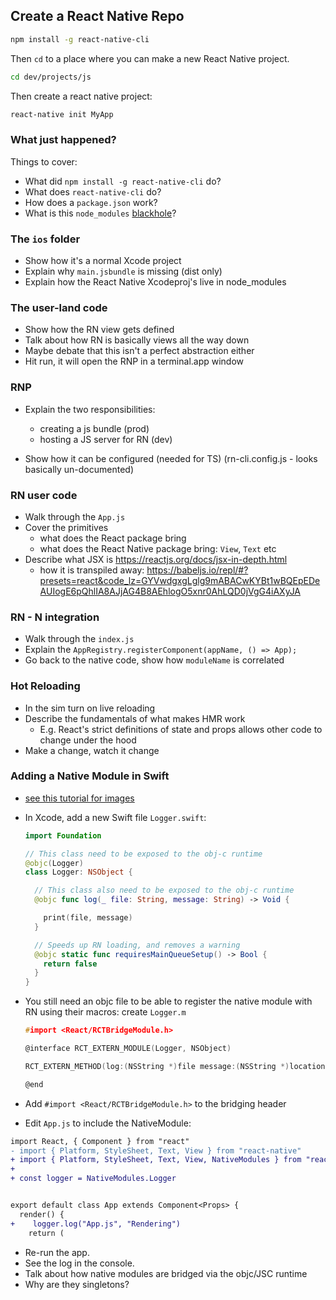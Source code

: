 ## Create a React Native Repo

```sh
npm install -g react-native-cli
```

Then `cd` to a place where you can make a new React Native project.

```sh
cd dev/projects/js
```

Then create a react native project:

```sh
react-native init MyApp
```

### What just happened?

Things to cover:

- What did `npm install -g react-native-cli` do?
- What does `react-native-cli` do?
- How does a `package.json` work?
- What is this `node_modules` [blackhole](https://i.redd.it/tfugj4n3l6ez.png)?

### The `ios` folder

- Show how it's a normal Xcode project
- Explain why `main.jsbundle` is missing (dist only)
- Explain how the React Native Xcodeproj's live in node_modules

### The user-land code

- Show how the RN view gets defined
- Talk about how RN is basically views all the way down
- Maybe debate that this isn't a perfect abstraction either
- Hit run, it will open the RNP in a terminal.app window

<!--
For nvm users that don’t have a default node version set:
$ cat /Users/eloy/tmp/MyApp/node_modules/react-native/scripts/packager.sh
```
#!/usr/bin/env bash

# Copyright (c) 2015-present, Facebook, Inc.
#
# This source code is licensed under the MIT license found in the
# LICENSE file in the root directory of this source tree.

THIS_DIR=$(dirname "$0")
echo 'export NVM_DIR="$HOME/.nvm"' >> "${THIS_DIR}/.packager.env"
echo '[ -s "$NVM_DIR/nvm.sh" ] && \. "$NVM_DIR/nvm.sh"' >> "${THIS_DIR}/.packager.env"
echo 'nvm use 8' >> "${THIS_DIR}/.packager.env"
source "${THIS_DIR}/.packager.env"
cd "$THIS_DIR/.."
node "./local-cli/cli.js" start "$@"
```
-->

### RNP

- Explain the two responsibilities:

  - creating a js bundle (prod)
  - hosting a JS server for RN (dev)

- Show how it can be configured (needed for TS) (rn-cli.config.js - looks basically un-documented)

### RN user code

- Walk through the `App.js`
- Cover the primitives
  * what does the React package bring
  * what does the React Native package bring: `View`, `Text` etc
- Describe what JSX is https://reactjs.org/docs/jsx-in-depth.html
  * how it is transpiled away: https://babeljs.io/repl/#?presets=react&code_lz=GYVwdgxgLglg9mABACwKYBt1wBQEpEDeAUIogE6pQhlIA8AJjAG4B8AEhlogO5xnr0AhLQD0jVgG4iAXyJA

### RN - N integration

- Walk through the `index.js`
- Explain the `AppRegistry.registerComponent(appName, () => App);`
- Go back to the native code, show how `moduleName` is correlated

### Hot Reloading

- In the sim turn on live reloading
- Describe the fundamentals of what makes HMR work
  - E.g. React's strict definitions of state and props allows other code to change under the hood
- Make a change, watch it change

### Adding a Native Module in Swift

- [see this tutorial for images](https://moduscreate.com/blog/swift-modules-for-react-native/)

- In Xcode, add a new Swift file `Logger.swift`:

  ```swift
  import Foundation

  // This class need to be exposed to the obj-c runtime
  @objc(Logger)
  class Logger: NSObject {

    // This class also need to be exposed to the obj-c runtime
    @objc func log(_ file: String, message: String) -> Void {

      print(file, message)
    }

    // Speeds up RN loading, and removes a warning
    @objc static func requiresMainQueueSetup() -> Bool {
      return false
    }
  }
  ```

- You still need an objc file to be able to register the native module with RN using their macros: create `Logger.m`

  ```h
  #import <React/RCTBridgeModule.h>

  @interface RCT_EXTERN_MODULE(Logger, NSObject)

  RCT_EXTERN_METHOD(log:(NSString *)file message:(NSString *)location)

  @end
  ```

- Add `#import <React/RCTBridgeModule.h>` to the bridging header

- Edit `App.js` to include the NativeModule:

```diff
import React, { Component } from "react"
- import { Platform, StyleSheet, Text, View } from "react-native"
+ import { Platform, StyleSheet, Text, View, NativeModules } from "react-native"
+
+ const logger = NativeModules.Logger


export default class App extends Component<Props> {
  render() {
+    logger.log("App.js", "Rendering")
    return (
```

- Re-run the app.
- See the log in the console.
- Talk about how native modules are bridged via the objc/JSC runtime
- Why are they singletons?
